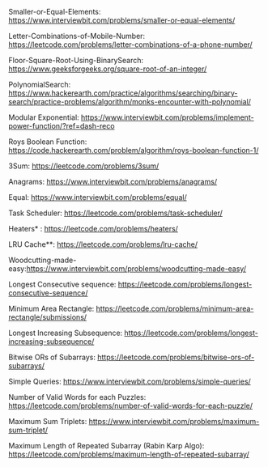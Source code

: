 Smaller-or-Equal-Elements: https://www.interviewbit.com/problems/smaller-or-equal-elements/

Letter-Combinations-of-Mobile-Number: https://leetcode.com/problems/letter-combinations-of-a-phone-number/

Floor-Square-Root-Using-BinarySearch: https://www.geeksforgeeks.org/square-root-of-an-integer/

PolynomialSearch: https://www.hackerearth.com/practice/algorithms/searching/binary-search/practice-problems/algorithm/monks-encounter-with-polynomial/

Modular Exponential: https://www.interviewbit.com/problems/implement-power-function/?ref=dash-reco

Roys Boolean Function: https://code.hackerearth.com/problem/algorithm/roys-boolean-function-1/ 

3Sum: https://leetcode.com/problems/3sum/

Anagrams: https://www.interviewbit.com/problems/anagrams/

Equal: https://www.interviewbit.com/problems/equal/

Task Scheduler: https://leetcode.com/problems/task-scheduler/

Heaters* : https://leetcode.com/problems/heaters/

LRU Cache**: https://leetcode.com/problems/lru-cache/

Woodcutting-made-easy:https://www.interviewbit.com/problems/woodcutting-made-easy/

Longest Consecutive sequence: https://leetcode.com/problems/longest-consecutive-sequence/

Minimum Area Rectangle: https://leetcode.com/problems/minimum-area-rectangle/submissions/

Longest Increasing Subsequence: https://leetcode.com/problems/longest-increasing-subsequence/

Bitwise ORs of Subarrays: https://leetcode.com/problems/bitwise-ors-of-subarrays/

Simple Queries: https://www.interviewbit.com/problems/simple-queries/

Number of Valid Words for each Puzzles: https://leetcode.com/problems/number-of-valid-words-for-each-puzzle/

Maximum Sum Triplets: https://www.interviewbit.com/problems/maximum-sum-triplet/

Maximum Length of Repeated Subarray (Rabin Karp Algo): https://leetcode.com/problems/maximum-length-of-repeated-subarray/

